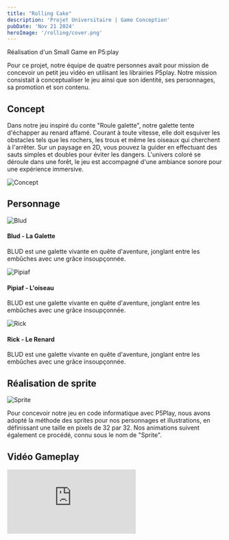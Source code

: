 ```yaml
---
title: "Rolling Cake"
description: 'Projet Universitaire | Game Conception'
pubDate: 'Nov 21 2024'
heroImage: '/rolling/cover.png'
---
```


Réalisation d'un Small Game en P5:play

Pour ce projet, notre équipe de quatre personnes avait pour mission de concevoir un petit jeu vidéo en utilisant les librairies P5play. Notre mission consistait à conceptualiser le jeu ainsi que son identité, ses personnages, sa promotion et son contenu.

## Concept

<div class="flex md:flex-row flex-col md:gap-8">

<p class="flex w-full">Dans notre jeu inspiré du conte "Roule galette", notre galette tente d'échapper au renard affamé.  Courant à toute vitesse, elle doit esquiver les obstacles tels que les rochers, les trous et même les oiseaux qui cherchent à l'arrêter. Sur un paysage en 2D, vous pouvez la guider en effectuant des sauts simples et doubles pour éviter les dangers. L'univers coloré se déroule dans une forêt, le jeu est accompagné d'une ambiance sonore pour une expérience immersive.</p>

![Concept](/rolling/concept.png)

</div>

## Personnage

<div class="flex md:flex-row flex-col md:gap-8 mt-8">

![Blud](/rolling/blud.png)

<section>

#### Blud - La Galette

BLUD est une galette vivante en quête d'aventure, jonglant entre les embûches avec une grâce insoupçonnée.

</section> 
</div>

<div class="flex md:flex-row-reverse flex-col md:gap-8 mt-8">

![Pipiaf](/rolling/pipiaf.png)

<section>

#### Pipiaf - L'oiseau

BLUD est une galette vivante en quête d'aventure, jonglant entre les embûches avec une grâce insoupçonnée.

</section> 
</div>

<div class="flex md:flex-row flex-col md:gap-8 mt-8">

![Rick](/rolling/rick.png)

<section>

#### Rick - Le Renard

BLUD est une galette vivante en quête d'aventure, jonglant entre les embûches avec une grâce insoupçonnée.

</section> 
</div>


## Réalisation de sprite

![Sprite](/rolling/sprite.png)

Pour concevoir notre jeu en code informatique avec P5Play, nous avons adopté la méthode des sprites pour nos personnages et illustrations, en définissant une taille en pixels de 32 par 32. Nos animations suivent également ce procédé, connu sous le nom de "Sprite".

## Vidéo Gameplay

<iframe class="w-full aspect-video" src="https://www.youtube.com/embed/9gmHvP88aSE?si=5dFjOV-xqfXhkGC8" title="YouTube video player" frameborder="0" allow="accelerometer; autoplay; clipboard-write; encrypted-media; gyroscope; picture-in-picture; web-share" referrerpolicy="strict-origin-when-cross-origin" allowfullscreen></iframe>